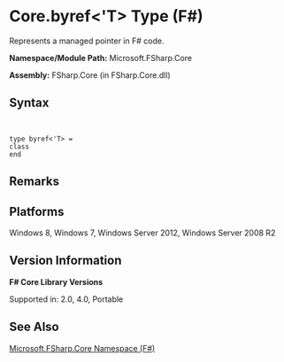 # Core.byref<'T> Type (F#)

Represents a managed pointer in F# code.

**Namespace/Module Path:** Microsoft.FSharp.Core

**Assembly:** FSharp.Core (in FSharp.Core.dll)


## Syntax


```


type byref<'T> =
class
end

```



## Remarks

## Platforms
Windows 8, Windows 7, Windows Server 2012, Windows Server 2008 R2


## Version Information
**F# Core Library Versions**

Supported in: 2.0, 4.0, Portable




## See Also
[Microsoft.FSharp.Core Namespace &#40;F&#35;&#41;](Microsoft.FSharp.Core+Namespace+%28FSharp%29.md)

